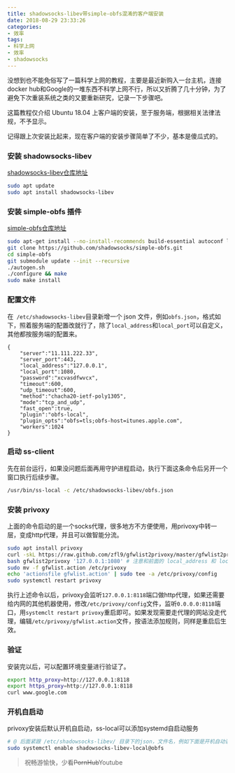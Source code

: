 ```yaml
---
title: shadowsocks-libev带simple-obfs混淆的客户端安装
date: 2018-08-29 23:33:26
categories:
- 效率
tags:
- 科学上网
- 效率
- shadowsocks
---
```


没想到也不能免俗写了一篇科学上网的教程，主要是最近新购入一台主机，连接docker hub和Google的一堆东西不科学上网不行，所以又折腾了几十分钟，为了避免下次重装系统之类的又要重新研究，记录一下步骤吧。

这篇教程仅介绍 Ubuntu 18.04 上客户端的安装，至于服务端，根据相关法律法规，不予显示。

记得跟上次安装比起来，现在客户端的安装步骤简单了不少，基本是傻瓜式的。

### 安装 shadowsocks-libev

[shadowsocks-libev仓库地址](https://github.com/shadowsocks/shadowsocks-libev)

```bash
sudo apt update
sudo apt install shadowsocks-libev
```

### 安装 simple-obfs 插件

[simple-obfs仓库地址](https://github.com/shadowsocks/simple-obfs)

```bash
sudo apt-get install --no-install-recommends build-essential autoconf libtool libssl-dev libpcre3-dev libev-dev asciidoc xmlto automake
git clone https://github.com/shadowsocks/simple-obfs.git
cd simple-obfs
git submodule update --init --recursive
./autogen.sh
./configure && make
sudo make install
```

### 配置文件

在` /etc/shadowsocks-libev`目录新增一个 json 文件，例如`obfs.json`，格式如下，照着服务端的配置改就行了，除了`local_address`和`local_port`可以自定义，其他都按服务端的配置来。

```
{
    "server":"11.111.222.33",
    "server_port":443,
    "local_address":"127.0.0.1",
    "local_port":1080,
    "password":"xcvasdfwvcx",
    "timeout":600,
    "udp_timeout":600,
    "method":"chacha20-ietf-poly1305",
    "mode":"tcp_and_udp",
    "fast_open":true,
    "plugin":"obfs-local",
    "plugin_opts":"obfs=tls;obfs-host=itunes.apple.com",
    "workers":1024
}
```

### 启动 ss-client

先在前台运行，如果没问题后面再用守护进程启动，执行下面这条命令后另开一个窗口执行后续步骤。

```bash
/usr/bin/ss-local -c /etc/shadowsocks-libev/obfs.json 
```

### 安装 privoxy

上面的命令启动的是一个socks代理，很多地方不方便使用，用privoxy中转一层，变成http代理，并且可以做智能分流。

```bash
sudo apt install privoxy
curl -skL https://raw.github.com/zfl9/gfwlist2privoxy/master/gfwlist2privoxy -o gfwlist2privoxy
bash gfwlist2privoxy '127.0.0.1:1080' # 注意和前面的 local_address 和 local_port 保持一致
sudo mv -f gfwlist.action /etc/privoxy
echo 'actionsfile gfwlist.action' | sudo tee -a /etc/privoxy/config
sudo systemctl restart privoxy
```

执行上述命令以后，privoxy会监听`127.0.0.1:8118`端口做http代理，如果还需要给内网的其他机器使用，修改`/etc/privoxy/config`文件，监听`0.0.0.0:8118`端口，用`systemclt restart privoxy`重启即可。如果发现需要走代理的网站没走代理，编辑`/etc/privoxy/gfwlist.action`文件，按语法添加规则，同样是重启后生效。

### 验证

安装完以后，可以配置环境变量进行验证了。

```bash
export http_proxy=http://127.0.0.1:8118
export https_proxy=http://127.0.0.1:8118
curl www.google.com
```

### 开机自启动

privoxy安装后默认开机自启动，ss-local可以添加systemd自启动服务

```bash
# @ 后面紧跟 /etc/shadowsocks-libev/ 目录下的json，文件名，例如下面是开机自动读取 obfs.json 文件
sudo systemctl enable shadowsocks-libev-local@obfs 
```

> 祝畅游愉快，少看~~PornHub~~Youtube

